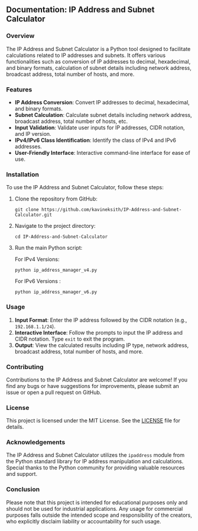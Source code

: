 ## Documentation: IP Address and Subnet Calculator 
### Overview
The IP Address and Subnet Calculator is a Python tool designed to facilitate calculations related to IP addresses and subnets. It offers various functionalities such as conversion of IP addresses to decimal, hexadecimal, and binary formats, calculation of subnet details including network address, broadcast address, total number of hosts, and more.

### Features
- **IP Address Conversion**: Convert IP addresses to decimal, hexadecimal, and binary formats.
- **Subnet Calculation**: Calculate subnet details including network address, broadcast address, total number of hosts, etc.
- **Input Validation**: Validate user inputs for IP addresses, CIDR notation, and IP version.
- **IPv4/IPv6 Class Identification**: Identify the class of IPv4 and IPv6 addresses.
- **User-Friendly Interface**: Interactive command-line interface for ease of use.

### Installation
To use the IP Address and Subnet Calculator, follow these steps:

1. Clone the repository from GitHub:
   ```
   git clone https://github.com/kavineksith/IP-Address-and-Subnet-Calculator.git
   ```

2. Navigate to the project directory:
   ```
   cd IP-Address-and-Subnet-Calculator
   ```

3. Run the main Python script:
   
   For IPv4 Versions:
   ```
   python ip_address_manager_v4.py
   ```
   For IPv6 Versions :
   ```
   python ip_address_manager_v6.py
   ```

### Usage
1. **Input Format**: Enter the IP address followed by the CIDR notation (e.g., `192.168.1.1/24`).
2. **Interactive Interface**: Follow the prompts to input the IP address and CIDR notation. Type `exit` to exit the program.
3. **Output**: View the calculated results including IP type, network address, broadcast address, total number of hosts, and more.

### Contributing
Contributions to the IP Address and Subnet Calculator are welcome! If you find any bugs or have suggestions for improvements, please submit an issue or open a pull request on GitHub.

### License
This project is licensed under the MIT License. See the [LICENSE](LICENSE) file for details.

### Acknowledgements
The IP Address and Subnet Calculator utilizes the `ipaddress` module from the Python standard library for IP address manipulation and calculations. Special thanks to the Python community for providing valuable resources and support.

### Conclusion
Please note that this project is intended for educational purposes only and should not be used for industrial applications. Any usage for commercial purposes falls outside the intended scope and responsibility of the creators, who explicitly disclaim liability or accountability for such usage.